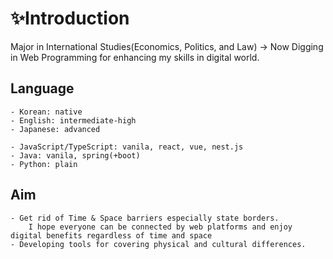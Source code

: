 # ✨Introduction

Major in International Studies(Economics, Politics, and Law)
-> Now Digging in Web Programming for enhancing my skills in digital world.

## Language
    - Korean: native
    - English: intermediate-high
    - Japanese: advanced
    
    - JavaScript/TypeScript: vanila, react, vue, nest.js
    - Java: vanila, spring(+boot)
    - Python: plain

## Aim
    - Get rid of Time & Space barriers especially state borders. 
        I hope everyone can be connected by web platforms and enjoy digital benefits regardless of time and space
    - Developing tools for covering physical and cultural differences.
        
